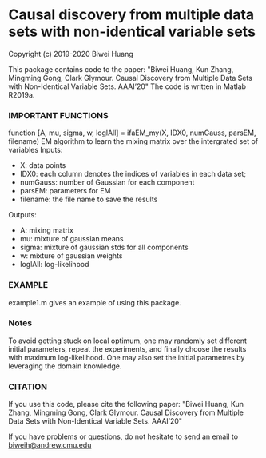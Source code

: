 # Causal discovery from multiple data sets with non-identical variable sets

Copyright (c) 
 2019-2020 Biwei Huang

This package contains code to the paper:
"Biwei Huang, Kun Zhang, Mingming Gong, Clark Glymour. Causal Discovery from Multiple Data Sets with Non-Identical Variable Sets. AAAI’20"
The code is written in Matlab R2019a.


### IMPORTANT FUNCTIONS
function [A, mu, sigma, w, loglAll] = ifaEM_my(X, IDX0, numGauss, parsEM, filename)
EM algorithm to learn the mixing matrix over the intergrated set of variables
Inputs:
  *  X: data points
  *  IDX0: each column denotes the indices of variables in each data set; 
  *  numGauss: number of Gaussian for each component
  *  parsEM: parameters for EM
  *  filename: the file name to save the results

Outputs:
  *  A: mixing matrix
  *  mu: mixture of gaussian means
  *  sigma: mixture of gaussian stds for all components
  *  w: mixture of gaussian weights
  *  loglAll: log-likelihood



### EXAMPLE
example1.m gives an example of using this package.

### Notes
To avoid getting stuck on local optimum, one may randomly set different initial parameters, repeat the experiments, and finally choose the results with maximum log-likelihood. One may also set the initial parametres by leveraging the domain knowledge.


### CITATION
If you use this code, please cite the following paper:
"Biwei Huang, Kun Zhang, Mingming Gong, Clark Glymour. Causal Discovery from Multiple Data Sets with Non-Identical Variable Sets. AAAI’20"

If you have problems or questions, do not hesitate to send an email to biweih@andrew.cmu.edu
